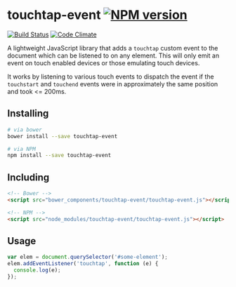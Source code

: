 # touchtap-event [![NPM version](http://img.shields.io/npm/v/touchtap-event.svg?style=flat)](https://www.npmjs.org/package/touchtap-event)

[![Build Status](http://img.shields.io/travis/Tyriar/touchtap-event.svg?style=flat)](https://travis-ci.org/Tyriar/touchtap-event)
[![Code Climate](http://img.shields.io/codeclimate/github/Tyriar/touchtap-event.svg?style=flat)](https://codeclimate.com/github/Tyriar/touchtap-event)

A lightweight JavaScript library that adds a `touchtap` custom event to the document which can be listened to on any element. This will only emit an event on touch enabled devices or those emulating touch devices.

It works by listening to various touch events to dispatch the event if the `touchstart` and `touchend` events were in approximately the same position and took <= 200ms.

## Installing

```bash
# via bower
bower install --save touchtap-event

# via NPM
npm install --save touchtap-event
```

## Including

```html
<!-- Bower -->
<script src="bower_components/touchtap-event/touchtap-event.js"></script>

<!-- NPM -->
<script src="node_modules/touchtap-event/touchtap-event.js"></script>
```

## Usage

```javascript
var elem = document.querySelector('#some-element');
elem.addEventListener('touchtap', function (e) {
  console.log(e);
});
```

